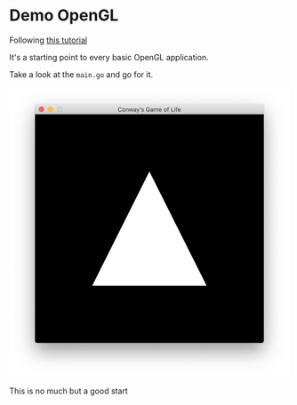 # Demo OpenGL

Following [this tutorial](https://kylewbanks.com/blog/tutorial-opengl-with-golang-part-1-hello-opengl)

It's a starting point to every basic OpenGL application. 

Take a look at the `main.go` and go for it. 

![](screenshot/screen_1.png)

This is no much but a good start